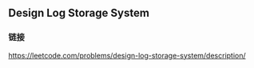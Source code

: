 ## Design Log Storage System  
### 链接  
https://leetcode.com/problems/design-log-storage-system/description/